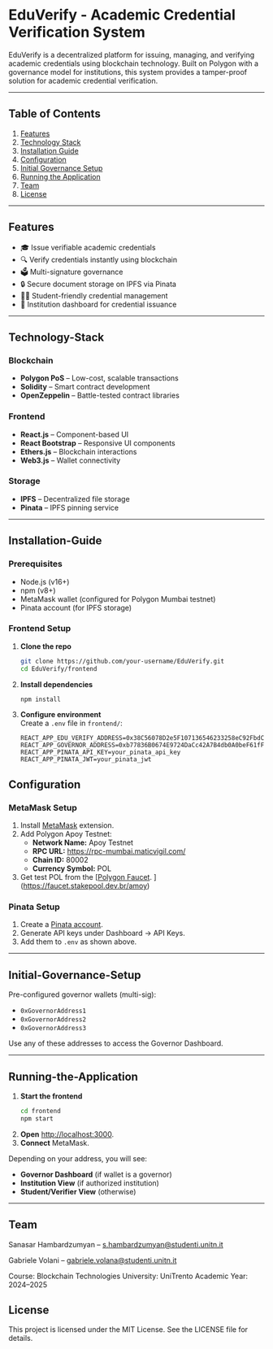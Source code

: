# EduVerify - Academic Credential Verification System

EduVerify is a decentralized platform for issuing, managing, and verifying academic credentials using blockchain technology. Built on Polygon with a governance model for institutions, this system provides a tamper-proof solution for academic credential verification.

---

## Table of Contents

1. [Features](#features)  
2. [Technology Stack](#technology-stack)  
3. [Installation Guide](#installation-guide)  
4. [Configuration](#configuration)  
5. [Initial Governance Setup](#initial-governance-setup)  
6. [Running the Application](#running-the-application)  
7. [Team](#team)  
8. [License](#license)  

---

## Features

- 🎓 Issue verifiable academic credentials   
- 🔍 Verify credentials instantly using blockchain  
- 🗳️ Multi-signature governance   
- 🔒 Secure document storage on IPFS via Pinata  
- 👨‍🎓 Student-friendly credential management  
- 🏫 Institution dashboard for credential issuance  

---

## Technology-Stack

### Blockchain
- **Polygon PoS** – Low-cost, scalable transactions  
- **Solidity** – Smart contract development  
- **OpenZeppelin** – Battle-tested contract libraries  

### Frontend
- **React.js** – Component-based UI  
- **React Bootstrap** – Responsive UI components  
- **Ethers.js** – Blockchain interactions  
- **Web3.js** – Wallet connectivity  

### Storage
- **IPFS** – Decentralized file storage  
- **Pinata** – IPFS pinning service  

---

## Installation-Guide

### Prerequisites
- Node.js (v16+)  
- npm (v8+)  
- MetaMask wallet (configured for Polygon Mumbai testnet)  
- Pinata account (for IPFS storage)  

### Frontend Setup
1. **Clone the repo**  
    ```bash
    git clone https://github.com/your-username/EduVerify.git
    cd EduVerify/frontend
    ```
2. **Install dependencies**  
    ```bash
    npm install
    ```
3. **Configure environment**  
    Create a `.env` file in `frontend/`:
    ```env
    REACT_APP_EDU_VERIFY_ADDRESS=0x38C56078D2e5F107136546233258eC92FbdCC2f9
    REACT_APP_GOVERNOR_ADDRESS=0xb77836B0674E9724DaCc42A7B4db0A0beF61fF50
    REACT_APP_PINATA_API_KEY=your_pinata_api_key
    REACT_APP_PINATA_JWT=your_pinata_jwt
    ```


## Configuration

### MetaMask Setup
1. Install [MetaMask](https://metamask.io/) extension.  
2. Add Polygon Apoy Testnet:  
   - **Network Name:** Apoy Testnet  
   - **RPC URL:** [https://rpc-mumbai.maticvigil.com/  ](https://rpc-amoy.polygon.technology/)
   - **Chain ID:** 80002
   - **Currency Symbol:** POL  
3. Get test POL from the [[Polygon Faucet](https://faucet.polygon.technology/). ](https://faucet.stakepool.dev.br/amoy) 

### Pinata Setup
1. Create a [Pinata account](https://www.pinata.cloud/).  
2. Generate API keys under Dashboard → API Keys.  
3. Add them to `.env` as shown above.  

---

## Initial-Governance-Setup

Pre-configured governor wallets (multi-sig):
- `0xGovernorAddress1`  
- `0xGovernorAddress2`  
- `0xGovernorAddress3`  

Use any of these addresses to access the Governor Dashboard.

---

## Running-the-Application

1. **Start the frontend**  
    ```bash
    cd frontend
    npm start
    ```
2. **Open** [http://localhost:3000](http://localhost:3000).  
3. **Connect** MetaMask.  

Depending on your address, you will see:  
- **Governor Dashboard** (if wallet is a governor)  
- **Institution View** (if authorized institution)  
- **Student/Verifier View** (otherwise)  

---
## Team
Sanasar Hambardzumyan – s.hambardzumyan@studenti.unitn.it

Gabriele Volani – gabriele.volana@studenti.unitn.it

Course: Blockchain Technologies
University: UniTrento
Academic Year: 2024–2025

## License
This project is licensed under the MIT License. See the LICENSE file for details.
